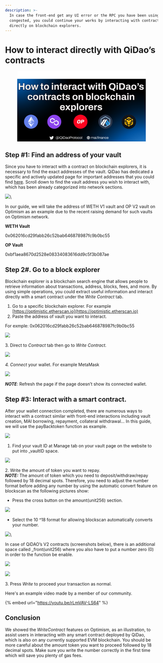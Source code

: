 ```yaml
---
description: >-
  In case the front-end get any UI error or the RPC you have been using become
  congested, you could continue your works by interacting with contracts
  directly on blockchain explorers.
---
```


# How to interact directly with QiDao’s contracts

<figure><img src="../.gitbook/assets/Frame 3(3).png" alt=""><figcaption></figcaption></figure>

## Step #1: Find an address of your vault

Since you have to interact with a contract on blockchain explorers, it is necessary to find the exact addresses of the vault. QiDao has dedicated a specific and actively updated page for important addresses that you could find [here](https://docs.mai.finance/functions/smart-contract-addresses). Scroll down to find the vault address you wish to interact with, which has been already categorized into network sections.&#x20;

![](https://lh4.googleusercontent.com/WP5i\_AzGolnjMaulNuBMI6fU-nlpJx6-mr6PKm2vM5y43i3Uvi27E5Qo9Ny0WuM6qiZPCwtR7TtvhPkecuyStX924vqIh9OPkVy4QA8ZsoQgBBR4ukBHJvxh-fQ1dN7CS0yKY6gSJ-Vz-xYdqfJta3vN0di7wRpUi\_tCTucqa6B5vfhD8hplLR70vcjwpcVUuNuBPbLPLg)\


In our guide, we will take the address of WETH V1 vault and OP V2 vault on Optimism as an example due to the recent raising demand for such vaults on Optimism network.&#x20;

**WETH Vault**

0x062016cd29fabb26c52bab646878987fc9b0bc55

**OP Vault**

0xbf1aea8670d2528e08334083616dd9c5f3b087ae

## Step 2#. Go to a block explorer

Blockchain explorer is a blockchain search engine that allows people to retrieve information about transactions, address, blocks, fees, and more. By using simple operations, you could extract useful information and interact directly with a smart contract under the _Write Contract_ tab.&#x20;

1. Go to a specific blockchain explorer. For example [https://optimistic.etherscan.io](https://optimistic.etherscan.io)
2. Paste the address of vault you want to interact.&#x20;

For exmple: 0x062016cd29fabb26c52bab646878987fc9b0bc55

![](https://lh3.googleusercontent.com/qEKIEWexE2rcj\_Wv1NYEeKYXW70oA3uAII-vjAxkzRDF62Zle5Aqbem99RxgjpkESlLGMbl3U7pHX-FE-zXi53gbEwGjmmzk3Nf8E6icUK\_qWZnsmGps1XVgPdJJmrgI3Bw\_wq1a3O6pWyDJ5G-cxAs94ebt\_r0Oxyv7k5dPJk2m9Ht84x6WXTqBMo-Q81XHPOLJ1MtNuQ)

3\.  Direct to _Contract_ tab then go to _Write Contract._

![](https://lh3.googleusercontent.com/m0GqF-tQNjhoA9yRxcpbDKInq9jWutcJMvY1cYSO4BTNzuiahP-4268XRqxXtZoWkWjU1rfKyx3aDWHYhfxpINlIvlwahoqDM7DseG0\_Wck2yo8\_aTyi-D2czYJgt-v3bi0bETpDdcvby3SpoAa4wEk0RD06ze39pt\_ILwok6ugFe0kxJ9iT8K3aIYw78H2Lv4KieII0nA)

_4.  Connect_ your wallet. For example MetaMask

![](https://lh5.googleusercontent.com/GvgFrgPGIzJ\_r64Y1PXN9IvyhEEb-bPrlNT38SJxGGtym\_WDmjYwKqg3twrIsdtUKDdCUY7-SExjTlJPCu-mBt45\_t6iWTUUVK0I5iCl1vAtpQ67rV1dEeVV6CA95j-HRDiZ\_OTdL-VsyeyHizUyhtp2OATV8QNT5V3RreN2vz0siLl3mQ1FL8cNSozOj5OiUKgDxIIX4g)

_**NOTE**_: Refresh the page if the page doesn’t show its connected wallet.

## Step #3: Interact with a smart contract.

After your wallet connection completed, there are numerous ways to interact with a contract similar with front-end interactions including vault creation, MAI borrowing, repayment, collateral withdrawal… In this guide, we will use the payBacktoken function as example.

![](https://lh4.googleusercontent.com/A5WAF-9yNuOQh6KfumdSzKhk78puR8ixOppriAEpY31BpX\_ZEVOrW9YGH56TSOJ-jCuUCG14Yfh-CtZ3Z3fViqGc0AnAeD04tS69W90juS5nbRE0bpV8aGdJnDupW81JQmwenPIBlPwXv0EIXJg3yEkpbMLLia9Me17Rb\_X2U\_88VS6ecTNHCZ6Yjdyz5JvDYRs5xUSNNA)

1. Find your vault ID at Manage tab on your vault page on the website to put into \_vaultID space.

![](https://lh4.googleusercontent.com/HXENd4eDyk1wXyGtbVFt9\_BKVVl5FNEuy4v-l\_Q7opn\_Z4\_TcvvS4JfYw0S2zphpNZFEOsQUTPax7WFyEAYYavQydhlEbgPmd8xWU591pKOFy1T1Cimng9-Y248kGCQjNVqyU3vQWDzm2-9K8cu\_Sgi5WWI8sg88TAJ37WoCBq8wQKWIsT-BOrjVd-PRC\_hPEjp0W4E3Tw)

2\.  Write the amount of token you want to repay.\
_**NOTE:**_ The amount of token which you need to deposit/withdraw/repay followed by 18 decimal spots. Therefore, you need to adjust the number format before adding any number by using the automatic convert feature on blockscan as the following pictures show:

* Press the cross button on the amount(unit256) section.

![](https://lh5.googleusercontent.com/jDOZq9rwhAf2JIrvG5TF18wNaA1TlJEXafW033PTq6zVvMBaNEXHKGyvNqB55TH8eZ7KmBZXMm3UDLjEt\_OUeg\_SgHdbjejiNLriPRu9nkfHVmfAZRg4iw\_VlrIhvwoiDubyO3VtE-vALdYMNB8MQq40uFYi25yaZHkNyPbg\_nnXrCKLwUSM\_R9TpT0U1wYf)

* Select the 10 ^18  format for allowing blockscan automatically converts your number.&#x20;

![](https://lh3.googleusercontent.com/AHAwdT9nDNx-3RIwzJlGQqLJ9NF9VhrW2pbHcoVIPchvKLvUa6CS3NFlkhWuF0l\_9ux0MHVcA31HLAUDoD2l-s\_Kfycw17Hk4zk8d6ORTN1ff8KVcyH5Rjmeqv-DqABvwWOzWdpGiqK97asRpdc9dj-wJENcfasA-n6U-LOxXMKedUY7sfbvLcU63C6pc9Qb)\


In case of QiDAO’s V2 contracts (screenshots below), there is an additional space called \_front(unit256) where you also have to put a number zero (0) in order to the function be enable.

![](https://lh5.googleusercontent.com/J9erStzzUEm8Aa22EIu7IkG71HjNx-rXnwUV5aSyaHPwyFJl4FRvtsDDyVoW8FiXzt0acG\_Fgr1GPvfFjcuWnXq8numno05OJVUkFw09UkfW3eZ0ukao29gWmtSaAldcvnVi9Gk2loHOIeDQ8uDHmldPej6q9i5jmvctV3TCUAyhcgm-WoBuhCMg2Mjnu7LI)&#x20;

![](https://lh3.googleusercontent.com/Z7dZCgoAZeG8\_uxj4EqORhA0wzIqHFk7rtkLKn7P44lJeJOEWQEFjpjnPLGHJLfLSy2RWw2KH3PvfWchLrxaYoPpof1sfwDPWLSYAH\_VLjJnE1nlAyx3i9EarbG-qRxfG5WC\_YZRpvRLIV7mWgOFYfpWGSveqJvOuArSXvRMsAgYTCOiuCRcjtDP4TXuMmpq)

3\.  Press _Write_ to proceed your transaction as normal.&#x20;

Here's an example video made by a member of our community.

{% embed url="https://youtu.be/rLmVAV-LS64" %}

## Conclusion

We showed the _WriteContract_ features on Optimism, as an illustration, to assist users in interacting with any smart contract deployed by QiDao, which is also on any currently supported EVM blockchain. You should be more careful about the amount token you want to proceed followed by 18 decimal spots. Make sure you write the number correctly in the first time which will save you plenty of gas fees.&#x20;

